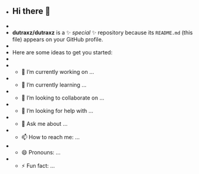 - ## Hi there 👋
- 
- **dutraxz/dutraxz** is a ✨ _special_ ✨ repository because its `README.md` (this file) appears on your GitHub profile.
- 
- Here are some ideas to get you started:
- 
- - 🔭 I’m currently working on ...
- - 🌱 I’m currently learning ...
- - 👯 I’m looking to collaborate on ...
- - 🤔 I’m looking for help with ...
- - 💬 Ask me about ...
- - 📫 How to reach me: ...
- - 😄 Pronouns: ...
- - ⚡ Fun fact: ...


